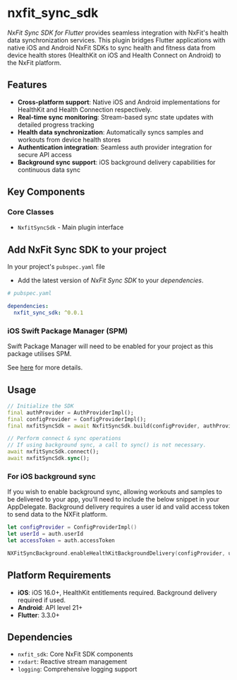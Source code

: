 # nxfit_sync_sdk

*NxFit Sync SDK for Flutter* provides seamless integration with NxFit's health data synchronization services. This plugin bridges Flutter applications with native iOS and Android NxFit SDKs to sync health and fitness data from device health stores (HealthKit on iOS and Health Connect on Android) to the NxFit platform.

## Features

- **Cross-platform support**: Native iOS and Android implementations for HealthKit and Health Connection respectively.
- **Real-time sync monitoring**: Stream-based sync state updates with detailed progress tracking
- **Health data synchronization**: Automatically syncs samples and workouts from device health stores
- **Authentication integration**: Seamless auth provider integration for secure API access
- **Background sync support**: iOS background delivery capabilities for continuous data sync

## Key Components

### Core Classes
- `NxfitSyncSdk` - Main plugin interface

## Add NxFit Sync SDK to your project

In your project's `pubspec.yaml` file
* Add the latest version of *NxFit Sync SDK* to your *dependencies*.

```yaml
# pubspec.yaml

dependencies:
  nxfit_sync_sdk: ^0.0.1
```

### iOS Swift Package Manager (SPM)

Swift Package Manager will need to be enabled for your project as this package utilises SPM.

See [here](https://docs.flutter.dev/packages-and-plugins/swift-package-manager/for-app-developers) for more details.

## Usage

```dart
// Initialize the SDK
final authProvider = AuthProviderImpl();
final configProvider = ConfigProviderImpl();
final nxfitSyncSdk = await NxfitSyncSdk.build(configProvider, authProvider);

// Perform connect & sync operations
// If using background sync, a call to sync() is not necessary.
await nxfitSyncSdk.connect();
await nxfitSyncSdk.sync();
```

### For iOS background sync

If you wish to enable background sync, allowing workouts and samples to be delivered to your app, you'll need to include the below snippet in your AppDelegate.
Background delivery requires a user id and valid access token to send data to the NXFit platform.

```swift
let configProvider = ConfigProviderImpl()
let userId = auth.userId
let accessToken = auth.accessToken

NXFitSyncBackground.enableHealthKitBackgroundDelivery(configProvider, userId: userId, accessToken: accessToken)
```

## Platform Requirements

- **iOS**: iOS 16.0+, HealthKit entitlements required. Background delivery required if used.
- **Android**: API level 21+
- **Flutter**: 3.3.0+

## Dependencies

- `nxfit_sdk`: Core NxFit SDK components
- `rxdart`: Reactive stream management
- `logging`: Comprehensive logging support
